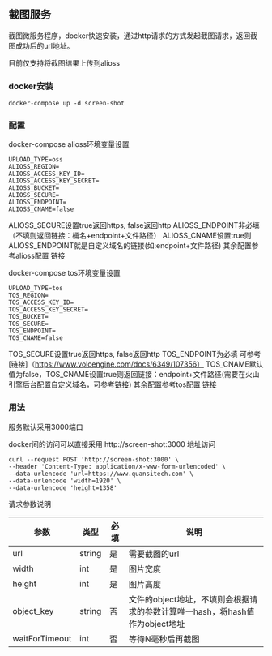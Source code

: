 ## 截图服务

截图微服务程序，docker快速安装，通过http请求的方式发起截图请求，返回截图成功后的url地址。

目前仅支持将截图结果上传到alioss



### docker安装

```docker
docker-compose up -d screen-shot
```



### 配置

docker-compose alioss环境变量设置

```shell
UPLOAD_TYPE=oss
ALIOSS_REGION=
ALIOSS_ACCESS_KEY_ID=
ALIOSS_ACCESS_KEY_SECRET=
ALIOSS_BUCKET=
ALIOSS_SECURE=
ALIOSS_ENDPOINT=
ALIOSS_CNAME=false
```

ALIOSS_SECURE设置true返回https, false返回http
ALIOSS_ENDPOINT非必填（不填则返回链接：桶名+endpoint+文件路径）
ALIOSS_CNAME设置true则ALIOSS_ENDPOINT就是自定义域名的链接(如:endpoint+文件路径)
其余配置参考alioss配置 [链接](https://github.com/ali-sdk/ali-oss#node-usage)

docker-compose tos环境变量设置

```shell
UPLOAD_TYPE=tos
TOS_REGION=
TOS_ACCESS_KEY_ID=
TOS_ACCESS_KEY_SECRET=
TOS_BUCKET=
TOS_SECURE=
TOS_ENDPOINT=
TOS_CNAME=false
```
TOS_SECURE设置true返回https, false返回http
TOS_ENDPOINT为必填 可参考[链接]（https://www.volcengine.com/docs/6349/107356）
TOS_CNAME默认值为false，TOS_CNAME设置true则返回链接：endpoint+文件路径(需要在火山引擎后台配置自定义域名，可参考[链接](https://www.volcengine.com/docs/6349/128983))
其余配置参考tos配置 [链接](https://www.volcengine.com/docs/6349/74822)


### 用法

服务默认采用3000端口

docker间的访问可以直接采用 http://screen-shot:3000 地址访问

```shell
curl --request POST 'http://screen-shot:3000' \
--header 'Content-Type: application/x-www-form-urlencoded' \
--data-urlencode 'url=https://www.quansitech.com' \
--data-urlencode 'width=1920' \
--data-urlencode 'height=1358'
```

请求参数说明

| 参数                | 类型     | 必填  | 说明                                                   |
| ----------------- | ------ | --- | ---------------------------------------------------- |
| url               | string | 是   | 需要截图的url                                             |
| width             | int    | 是   | 图片宽度                                                 |
| height            | int    | 是   | 图片高度                                                 |
| object_key        | string | 否   | 文件的object地址，不填则会根据请求的参数计算唯一hash，将hash值作为object地址 |
| waitForTimeout    | int    | 否   | 等待N毫秒后再截图                                         |


